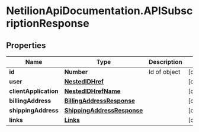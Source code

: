 # NetilionApiDocumentation.APISubscriptionResponse

## Properties
Name | Type | Description | Notes
------------ | ------------- | ------------- | -------------
**id** | **Number** | Id of object | [optional] 
**user** | [**NestedIDHref**](NestedIDHref.md) |  | [optional] 
**clientApplication** | [**NestedIDHrefName**](NestedIDHrefName.md) |  | [optional] 
**billingAddress** | [**BillingAddressResponse**](BillingAddressResponse.md) |  | [optional] 
**shippingAddress** | [**ShippingAddressResponse**](ShippingAddressResponse.md) |  | [optional] 
**links** | [**Links**](Links.md) |  | [optional] 


